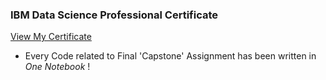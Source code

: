 ### IBM Data Science Professional Certificate 
<a href="https://www.coursera.org/account/accomplishments/specialization/certificate/DZP72J3RP9CB">View My Certificate</a>

- Every Code related to Final 'Capstone' Assignment has been written in *One Notebook* ! 
